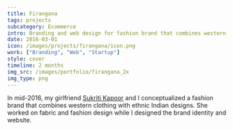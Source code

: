 ```yaml
---
title: Firangana
tags: projects
subcategory: Ecommerce
intro: Branding and web design for fashion brand that combines western clothing with ethnic Indian designs.
date: 2016-03-01
icon: /images/projects/firangana/icon.png
work: ["Branding", "Web", "Startup"]
style: cover
timeline: 2 months
img_src: /images/portfolio/firangana_2x
img_type: png
---
```


In mid-2016, my girlfriend <a href="https://sukritikapoor.com">Sukriti Kapoor</a> and I conceptualized a fashion brand that combines western clothing with ethnic Indian designs. She worked on fabric and fashion design while I designed the brand identity and website.

<div class="two-images">
  <div><img alt="" src="/images/projects/firangana/photo.png"></div>
  <div><img alt="" src="/images/projects/firangana/tw.png"></div>
</div>
<div class="two-images">
  <div><img alt="" src="/images/projects/firangana/insta.png"></div>
  <div><img alt="" src="/images/projects/firangana/coupon.png"></div>
</div>
<div class="three-images">
  <div><img alt="" src="/images/projects/firangana/1.png"></div>
  <div><img alt="" src="/images/projects/firangana/2.png"></div>
  <div><img alt="" src="/images/projects/firangana/3.png"></div>
</div>